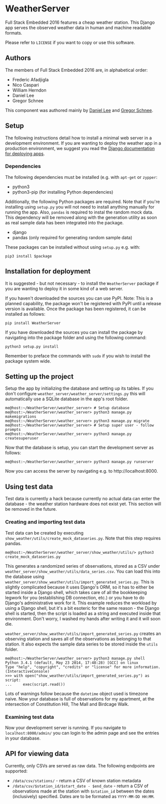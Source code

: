 # WeatherServer
Full Stack Embedded 2016 features a cheap weather station. This Django app 
serves the observed weather data in human and machine readable formats.

Please refer to ``LICENSE`` if you want to copy or use this software.

## Authors
The members of Full Stack Embedded 2016 are, in alphabetical order:

* Frederic Afadjigla
* Nico Caspari
* William Herndon
* Daniel Lee
* Gregor Schnee

This component was authored mainly by [Daniel Lee](erget2005@gmail.com) and 
[Gregor Schnee](schneegor@gmail.com).

## Setup
The following instructions detail how to install a minimal web server in a
development environment. If you are wanting to deploy the weather app in a
production environment, we suggest you read the [Django documentation for
deploying apps](https://docs.djangoproject.com/en/1.8/howto/deployment/).

### Dependencies
The following dependencies must be installed (e.g. with ``apt-get`` or
``zypper``:

* python3
* python3-pip (for installing Python dependencies)

Additionally, the following Python packages are required. Note that if you're
installing using ``setup.py`` you will not need to install anything manually
for running the app. Also, ``pandas`` is required to instal the random mock
data. This dependency will be removed along with the generation utility as soon
as real sample data has been integrated into the package.

* django
* pandas (only required for generating random sample data)

These packages can be installed without using ``setup.py`` e.g. with:

```
pip3 install $package
```

## Installation for deployment
It is suggested - but not necessary - to install the ``WeatherServer`` package
if you are wanting to deploy it in some kind of a web server.

If you haven't downloaded the sources you can use PyPI. Note: This is a planned
capability, the package won't be registered with PyPI until a release version
is available. Once the package has been registered, it can be installed as
follows:

```
pip install WeatherServer
```

If you have downloaded the sources you can install the package by navigating
into the package folder and using the following command:

```
python3 setup.py install
```

Remember to preface the commands with ``sudo`` if you wish to install the
package system wide.

## Setting up the project
Setup the app by initializing the database and setting up its tables. If you
don't configure ``weather_server/weather_server/settings.py`` this will
automatically use a SQLite database in the app's root folder.


```
me@host:~/WeatherServer/weather_server> # Setup database
me@host:~/WeatherServer/weather_server> python3 manage.py makemigrations
me@host:~/WeatherServer/weather_server> python3 manage.py migrate
me@host:~/WeatherServer/weather_server> # Setup super user - follow prompts
me@host:~/WeatherServer/weather_server> python3 manage.py createsuperuser
```

Now that the database is setup, you can start the development server as
follows:

```
me@host:~/WeatherServer/weather_server> python3 manage.py runserver
```

Now you can access the server by navigating e.g. to http://localhost:8000.

## Using test data
Test data is currently a hack because currently no actual data can enter the 
database - the weather station hardware does not exist yet. This section will
be removed in the future.

### Creating and importing test data
Test data can be created by executing
``show_weather/utils/create_mock_dataseries.py``. Note that this step requires
pandas.

```
me@host:~/WeatherServer/weather_server/show_weather/utils/> python3 create_mock_dataseries.py
```

This generates a randomized series of observations, stored as a CSV under
``weather_server/show_weather/utils/data_series.csv``. You can load this into
the database using
``weather_server/show_weather/utils/import_generated_series.py``. This is
slightly complicated because it uses Django's ORM, so it has to either be
started inside a Django shell, which takes care of all the bookkeeping legwork
for you (establishing DB connection, etc.) or you have to do Django's
administrative work for it. This example reduces the workload by using a Django
shell, but it's a bit esoteric for the same reason - the Django shell is
started, then the script is loaded as a string and executed inside that
environment. Don't worry, I washed my hands after writing it and it will soon
die.

``weather_server/show_weather/utils/import_generated_series.py`` creates an 
observing station and saves all of the observations as belonging to that 
station. It also expects the sample data series to be stored inside the 
``utils`` folder.

```
me@host:~/WeatherServer/weather_server> python3 manage.py shell
Python 3.4.1 (default, May 23 2014, 17:48:28) [GCC] on linux
Type "help", "copyright", "credits" or "license" for more information.
(InteractiveConsole)
>>> with open("show_weather/utils/import_generated_series.py") as script:
...     exec(script.read())
```

Lots of warnings follow because the ``datetime`` object used is timezone 
naive. Now your database is full of observations for my apartment, at the 
intersection of Constitution Hill, The Mall and Birdcage Walk.

### Examining test data
Now your development server is running. If you navigate to 
``localhost:8000/admin/`` you can login to the admin page and see the entries
in your database.

## API for viewing data
Currently, only CSVs are served as raw data. The following endpoints are 
supported:

* ``/data/csv/stations/`` - return a CSV of known station metadata
* ``/data/csv/$station_id/$start_date - $end_date`` - return a CSV of 
observations made at the station with ``$station_id`` between the dates 
(inclusively) specified. Dates are to be formated as ``YYYY-MM-DD HH:MM``.
